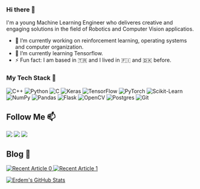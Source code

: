 ### Hi there 👋

I'm a young Machine Learning Engineer who deliveres creative and engaging solutions in the field of Robotics and Computer Vision applicatios.

- 🔭 I’m currently working on reinforcement learning, operating systems and computer organization.
- 🌱 I’m currently learning Tensorflow.
- ⚡ Fun fact: I am based in 🇹🇷 and I lived in 🇫🇮 and 🇩🇰 before.

### My Tech Stack 🧠

<div>
  <img alt="C++" src="https://img.shields.io/badge/c++-%2300599C.svg?&style=for-the-badge&logo=c%2B%2B&ogoColor=white"/>  
  <img alt="Python" src="https://img.shields.io/badge/python-%2314354C.svg?&style=for-the-badge&logo=python&logoColor=white"/>
  <img alt="C" src="https://img.shields.io/badge/c-%2300599C.svg?&style=for-the-badge&logo=c&logoColor=white"/>  
  <img alt="Keras" src="https://img.shields.io/badge/Keras-%23D00000.svg?&style=for-the-badge&logo=Keras&logoColor=white"/>
  <img alt="TensorFlow" src="https://img.shields.io/badge/TensorFlow-%23FF6F00.svg?&style=for-the-badge&logo=TensorFlow&logoColor=white" />
  <img alt="PyTorch" src="https://img.shields.io/badge/PyTorch-%23EE4C2C.svg?&style=for-the-badge&logo=PyTorch&logoColor=white" />
  <img alt="Scikit-Learn" src="https://img.shields.io/badge/Scikit%20learn-%2312100E.svg?&style=flat&logo=scikit-learn&logoColor=white"/>
  <img alt="NumPy" src="https://img.shields.io/badge/numpy-%23013243.svg?&style=for-the-badge&logo=numpy&logoColor=white" />
  <img alt="Pandas" src="https://img.shields.io/badge/pandas-%23150458.svg?&style=for-the-badge&logo=pandas&logoColor=white" />
  <img alt="Flask" src="https://img.shields.io/badge/flask-%23000.svg?&style=for-the-badge&logo=flask&logoColor=white"/>
  <img alt="OpenCV" src="https://img.shields.io/badge/opencv-%23white.svg?&style=for-the-badge&logo=opencv&logoColor=white"/>
  <img alt="Postgres" src ="https://img.shields.io/badge/postgres-%23316192.svg?&style=for-the-badge&logo=postgresql&logoColor=white"/>
  <img alt="Git" src="https://img.shields.io/badge/git-%23F05033.svg?&style=for-the-badge&logo=git&logoColor=white"/>
</div>


## Follow Me 📫

[![](https://img.shields.io/badge/linkedin-%230077B5.svg?&style=flat&logo=linkedin&logoColor=white)](https://www.linkedin.com/in/erdemuysal13/)
[![](https://img.shields.io/badge/Medium-%2312100E.svg?&style=flat&logo=medium&logoColor=white)](https://medium.com/@erdemuysalx)
[![](https://img.shields.io/badge/Kaggle-%2312100E.svg?&style=flat&logo=kaggle&logoColor=white)](https://www.kaggle.com/erdemuysal)

## Blog :pencil:

<a target="_blank" href="https://github-readme-medium-recent-article.vercel.app/medium/@erdemuysalx/0"><img src="https://github-readme-medium-recent-article.vercel.app/medium/@erdemuysalx/0" alt="Recent Article 0"> 
<a target="_blank" href="https://github-readme-medium-recent-article.vercel.app/medium/@erdemuysalx/1"><img src="https://github-readme-medium-recent-article.vercel.app/medium/@erdemuysalx/1" alt="Recent Article 1"> 

![Erdem's GitHub Stats](https://github-readme-stats.vercel.app/api?username=erd3muysal&show_icons=true)
